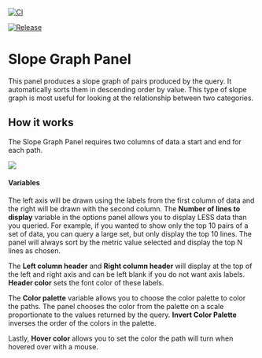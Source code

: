 [![CI](https://github.com/netsage-project/netsage-slopegraph-panel/actions/workflows/ci.yml/badge.svg)](https://github.com/netsage-project/netsage-slopegraph-panel/actions/workflows/ci.yml)

[![Release](https://github.com/netsage-project/netsage-slopegraph-panel/actions/workflows/release.yml/badge.svg)](https://github.com/netsage-project/netsage-slopegraph-panel/actions/workflows/release.yml)

# Slope Graph Panel

This panel produces a slope graph of pairs produced by the query.  It automatically sorts them in descending order by value. This type of slope graph is most useful for looking at the relationship between two categories.


## How it works

The Slope Graph Panel requires two columns of data a start and end for each path. 

![](https://github.com/netsage-project/netsage-slopegraph-panel/blob/master/src/img/slopegraph.png?raw=true)

#### Variables
The left axis will be drawn using the labels from the first column of data and the right will be drawn with the second column.
The **Number of lines to display** variable in the options panel allows you to display LESS data than you queried.  For example, if you wanted to show only the top 10 pairs of a set of data, you can query a large set, but only display the top 10 lines.  The panel will always sort by the metric value selected and display the top N lines as chosen.

The **Left column header** and **Right column header** will display at the top of the left and right axis and can be left blank if you do not want axis labels.  **Header color** sets the font color of these labels.

The **Color palette** variable allows you to choose the color palette to color the paths.  The panel chooses the color from the palette on a scale proportionate to the values returned by the query.  **Invert Color Palette** inverses the order of the colors in the palette.

Lastly, **Hover color** allows you to set the color the path will turn when hovered over with a mouse.